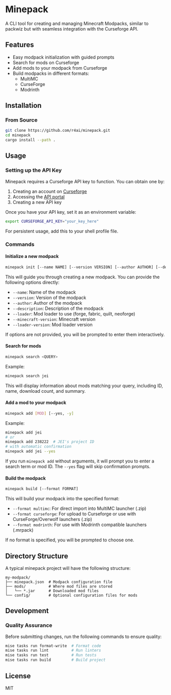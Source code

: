 # Minepack

A CLI tool for creating and managing Minecraft Modpacks, similar to packwiz but with seamless integration with the Curseforge API.

## Features

- Easy modpack initialization with guided prompts
- Search for mods on Curseforge
- Add mods to your modpack from Curseforge
- Build modpacks in different formats:
  - MultiMC
  - CurseForge
  - Modrinth

## Installation

### From Source

```bash
git clone https://github.com/r4ai/minepack.git
cd minepack
cargo install --path .
```

## Usage

### Setting up the API Key

Minepack requires a Curseforge API key to function. You can obtain one by:

1. Creating an account on [Curseforge](https://www.curseforge.com/)
2. Accessing the [API portal](https://console.curseforge.com/)
3. Creating a new API key

Once you have your API key, set it as an environment variable:

```bash
export CURSEFORGE_API_KEY="your_key_here"
```

For persistent usage, add this to your shell profile file.

### Commands

#### Initialize a new modpack

```bash
minepack init [--name NAME] [--version VERSION] [--author AUTHOR] [--description DESCRIPTION] [--loader LOADER] [--minecraft-version VERSION] [--loader-version VERSION]
```

This will guide you through creating a new modpack. You can provide the following options directly:

- `--name`: Name of the modpack
- `--version`: Version of the modpack
- `--author`: Author of the modpack
- `--description`: Description of the modpack
- `--loader`: Mod loader to use (forge, fabric, quilt, neoforge)
- `--minecraft-version`: Minecraft version
- `--loader-version`: Mod loader version

If options are not provided, you will be prompted to enter them interactively.

#### Search for mods

```bash
minepack search <QUERY>
```

Example:

```bash
minepack search jei
```

This will display information about mods matching your query, including ID, name, download count, and summary.

#### Add a mod to your modpack

```bash
minepack add [MOD] [--yes, -y]
```

Example:

```bash
minepack add jei
# or
minepack add 238222  # JEI's project ID
# with automatic confirmation
minepack add jei --yes
```

If you run `minepack add` without arguments, it will prompt you to enter a search term or mod ID.
The `--yes` flag will skip confirmation prompts.

#### Build the modpack

```bash
minepack build [--format FORMAT]
```

This will build your modpack into the specified format:

- `--format multimc`: For direct import into MultiMC launcher (.zip)
- `--format curseforge`: For upload to Curseforge or use with CurseForge/Overwolf launchers (.zip)
- `--format modrinth`: For use with Modrinth compatible launchers (.mrpack)

If no format is specified, you will be prompted to choose one.

## Directory Structure

A typical minepack project will have the following structure:

```
my-modpack/
├── minepack.json  # Modpack configuration file
├── mods/          # Where mod files are stored
│   └── *.jar      # Downloaded mod files
└── config/        # Optional configuration files for mods
```

## Development

### Quality Assurance

Before submitting changes, run the following commands to ensure quality:

```bash
mise tasks run format-write  # Format code
mise tasks run lint          # Run linters
mise tasks run test          # Run tests
mise tasks run build         # Build project
```

## License

MIT
